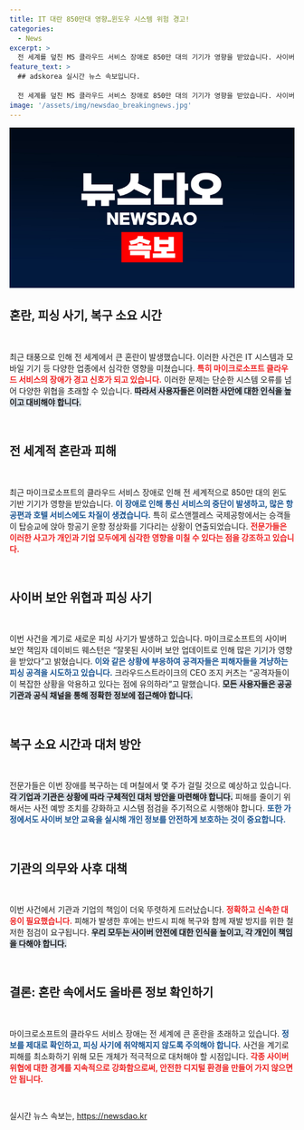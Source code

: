 ```yaml
---
title: IT 대란 850만대 영향…윈도우 시스템 위험 경고!
categories:
  - News
excerpt: >
  전 세계를 덮친 MS 클라우드 서비스 장애로 850만 대의 기기가 영향을 받았습니다. 사이버 사기와 피싱의 위험이 증가하고 있어 경계가 필요합니다. 피해 복구는 수일에서 수주가 소요될 전망입니다.
feature_text: >
  ## adskorea 실시간 뉴스 속보입니다.

  전 세계를 덮친 MS 클라우드 서비스 장애로 850만 대의 기기가 영향을 받았습니다. 사이버 사기와 피싱의 위험이 증가하고 있어 경계가 필요합니다. 피해 복구는 수일에서 수주가 소요될 전망입니다.
image: '/assets/img/newsdao_breakingnews.jpg'
---
```


<p><img src="/assets/img/newsdao_breakingnews.jpg" alt="adskorea 속보" /></p>

<h2 data-ke-size="size26">혼란, 피싱 사기, 복구 소요 시간</h2>

<p data-ke-size="size16">&nbsp;</p>

<p>최근 태풍으로 인해 전 세계에서 큰 혼란이 발생했습니다. 이러한 사건은 IT 시스템과 모바일 기기 등 다양한 업종에서 심각한 영향을 미쳤습니다. <b><span style="color: #ee2323;">특히 마이크로소프트 클라우드 서비스의 장애가 경고 신호가 되고 있습니다.</span></b> 이러한 문제는 단순한 시스템 오류를 넘어 다양한 위협을 초래할 수 있습니다. <b><span style="background-color: #21538527;">따라서 사용자들은 이러한 사안에 대한 인식을 높이고 대비해야 합니다.</span></b> </p>

<p data-ke-size="size16">&nbsp;</p>

<h2 data-ke-size="size26">전 세계적 혼란과 피해</h2>

<p data-ke-size="size16">&nbsp;</p>

<p>최근 마이크로소프트의 클라우드 서비스 장애로 인해 전 세계적으로 850만 대의 윈도 기반 기기가 영향을 받았습니다. <b><span style="color: #1a5490;">이 장애로 인해 통신 서비스의 중단이 발생하고, 많은 항공편과 호텔 서비스에도 차질이 생겼습니다.</span></b> 특히 로스앤젤레스 국제공항에서는 승객들이 탑승교에 앉아 항공기 운항 정상화를 기다리는 상황이 연출되었습니다. <b><span style="color: #ee2323;">전문가들은 이러한 사고가 개인과 기업 모두에게 심각한 영향을 미칠 수 있다는 점을 강조하고 있습니다.</span></b></p>

<p data-ke-size="size16">&nbsp;</p>

<h2 data-ke-size="size26">사이버 보안 위협과 피싱 사기</h2>

<p data-ke-size="size16">&nbsp;</p>

<p>이번 사건을 계기로 새로운 피싱 사기가 발생하고 있습니다. 마이크로소프트의 사이버 보안 책임자 데이비드 웨스턴은 “잘못된 사이버 보안 업데이트로 인해 많은 기기가 영향을 받았다”고 밝혔습니다. <b><span style="color: #1a5490;">이와 같은 상황에 부응하여 공격자들은 피해자들을 겨냥하는 피싱 공격을 시도하고 있습니다.</span></b> 크라우드스트라이크의 CEO 조지 커츠는 “공격자들이 이 복잡한 상황을 악용하고 있다는 점에 유의하라”고 말했습니다. <b><span style="background-color: #21538527;">모든 사용자들은 공공기관과 공식 채널을 통해 정확한 정보에 접근해야 합니다.</span></b> </p>

<p data-ke-size="size16">&nbsp;</p>

<h2 data-ke-size="size26">복구 소요 시간과 대처 방안</h2>

<p data-ke-size="size16">&nbsp;</p>

<p>전문가들은 이번 장애를 복구하는 데 며칠에서 몇 주가 걸릴 것으로 예상하고 있습니다. <b><span style="background-color: #21538527;">각 기업과 기관은 상황에 따라 구체적인 대처 방안을 마련해야 합니다.</span></b> 피해를 줄이기 위해서는 사전 예방 조치를 강화하고 시스템 점검을 주기적으로 시행해야 합니다. <b><span style="color: #1a5490;">또한 가정에서도 사이버 보안 교육을 실시해 개인 정보를 안전하게 보호하는 것이 중요합니다.</span></b></p>

<p data-ke-size="size16">&nbsp;</p>

<h2 data-ke-size="size26">기관의 의무와 사후 대책</h2>

<p data-ke-size="size16">&nbsp;</p>

<p>이번 사건에서 기관과 기업의 책임이 더욱 뚜렷하게 드러났습니다. <b><span style="color: #ee2323;">정확하고 신속한 대응이 필요했습니다.</span></b> 피해가 발생한 후에는 반드시 피해 복구와 함께 재발 방지를 위한 철저한 점검이 요구됩니다. <b><span style="background-color: #21538527;">우리 모두는 사이버 안전에 대한 인식을 높이고, 각 개인이 책임을 다해야 합니다.</span></b> </p>

<p data-ke-size="size16">&nbsp;</p>

<h2 data-ke-size="size26">결론: 혼란 속에서도 올바른 정보 확인하기</h2>

<p data-ke-size="size16">&nbsp;</p>

<p>마이크로소프트의 클라우드 서비스 장애는 전 세계에 큰 혼란을 초래하고 있습니다. <b><span style="color: #1a5490;">정보를 제대로 확인하고, 피싱 사기에 취약해지지 않도록 주의해야 합니다.</span></b> 사건을 계기로 피해를 최소화하기 위해 모든 개체가 적극적으로 대처해야 할 시점입니다. <b><span style="color: #ee2323;">각종 사이버 위협에 대한 경계를 지속적으로 강화함으로써, 안전한 디지털 환경을 만들어 가지 않으면 안 됩니다.</span></b></p>

<p data-ke-size="size16">&nbsp;</p>
실시간 뉴스 속보는, <a href="https://newsdao.kr" rel="dofollow">https://newsdao.kr</a>



